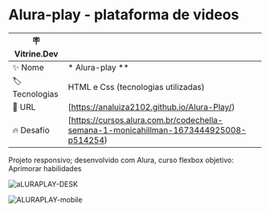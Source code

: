 # Alura-play - plataforma de videos


| :placard: Vitrine.Dev |     |
| -------------  | --- |
| :sparkles: Nome        | * Alura-play **
| :label: Tecnologias | HTML e Css (tecnologias utilizadas)
| :rocket: URL         |[https://analuiza2102.github.io/Alura-Play/)
| :fire: Desafio     |[https://cursos.alura.com.br/codechella-semana-1-monicahillman-1673444925008-p514254)


Projeto responsivo; desenvolvido com Alura, curso flexbox
objetivo: Aprimorar habilidades




![aLURAPLAY-DESK](https://user-images.githubusercontent.com/103043108/232466418-97a50771-b7d8-41c8-b1a8-8adc7f87ae51.png)



![ALURAPLAY-mobile](https://user-images.githubusercontent.com/103043108/232466764-b09aef5d-95e0-4d22-a67c-ba6534f39e6e.png)
